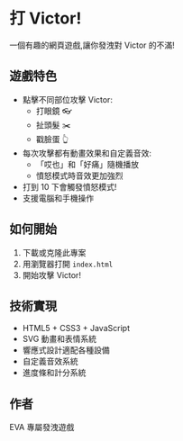 # 打 Victor!

一個有趣的網頁遊戲,讓你發洩對 Victor 的不滿!

## 遊戲特色

- 點擊不同部位攻擊 Victor:
  - 打眼鏡 👓
  - 扯頭髮 ✂️
  - 戳臉蛋 👆
- 每次攻擊都有動畫效果和自定義音效:
  - 「哎也」和「好痛」隨機播放
  - 憤怒模式時音效更加強烈
- 打到 10 下會觸發憤怒模式!
- 支援電腦和手機操作

## 如何開始

1. 下載或克隆此專案
2. 用瀏覽器打開 `index.html`
3. 開始攻擊 Victor!

## 技術實現

- HTML5 + CSS3 + JavaScript
- SVG 動畫和表情系統
- 響應式設計適配各種設備
- 自定義音效系統
- 進度條和計分系統

## 作者

EVA 專屬發洩遊戲
